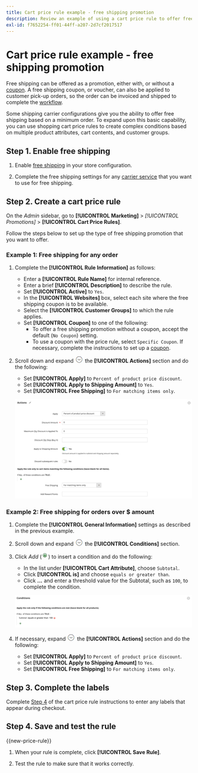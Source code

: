 ```yaml
---
title: Cart price rule example - free shipping promotion
description: Review an example of using a cart price rule to offer free shipping.
exl-id: f7652254-ff01-44ff-a207-2d7cf2017517
---
```

# Cart price rule example - free shipping promotion

Free shipping can be offered as a promotion, either with, or without a [coupon](price-rules-cart-coupon.md). A free shipping coupon, or voucher, can also be applied to customer pick-up orders, so the order can be invoiced and shipped to complete the [workflow](../stores-purchase/order-processing.md#order-workflow-and-processing).

Some shipping carrier configurations give you the ability to offer free shipping based on a minimum order. To expand upon this basic capability, you can use shopping cart price rules to create complex conditions based on multiple product attributes, cart contents, and customer groups.

## Step 1. Enable free shipping

1. Enable [free shipping](../stores-purchase/shipping-free.md) in your store configuration.

1. Complete the free shipping settings for any [carrier service](../stores-purchase/carriers.md) that you want to use for free shipping.

## Step 2. Create a cart price rule

On the _Admin_ sidebar, go to **[!UICONTROL Marketing]** > _[!UICONTROL Promotions]_ > **[!UICONTROL Cart Price Rules]**.

Follow the steps below to set up the type of free shipping promotion that you want to offer.

### Example 1: Free shipping for any order

1. Complete the **[!UICONTROL Rule Information]** as follows:

   - Enter a **[!UICONTROL Rule Name]** for internal reference.
   - Enter a brief **[!UICONTROL Description]** to describe the rule.
   - Set **[!UICONTROL Active]** to `Yes`.
   - In the **[!UICONTROL Websites]** box, select each site where the free shipping coupon is to be available.
   - Select the **[!UICONTROL Customer Groups]** to which the rule applies.
   - Set **[!UICONTROL Coupon]** to one of the following:
      - To offer a free shipping promotion without a coupon, accept the default (`No Coupon`) setting.
      - To use a coupon with the price rule, select `Specific Coupon`. If necessary, complete the instructions to set up a [coupon](price-rules-cart-coupon.md).

1. Scroll down and expand ![Expansion selector](../assets/icon-display-expand.png) the **[!UICONTROL Actions]** section and do the following:

   - Set **[!UICONTROL Apply]** to `Percent of product price discount`.
   - Set **[!UICONTROL Apply to Shipping Amount]** to `Yes`.
   - Set **[!UICONTROL Free Shipping]** to `For matching items only`.

   ![Cart price rule - free shipping actions](./assets/free-shipping-actions.png)<!-- zoom -->

### Example 2: Free shipping for orders over $ amount

1. Complete the **[!UICONTROL General Information]** settings as described in the previous example.

1. Scroll down and expand ![Expansion selector](../assets/icon-display-expand.png) the **[!UICONTROL Conditions]** section.

1. Click _Add_ (![Add icon](../assets/icon-add-green-circle.png)) to insert a condition and do the following:

   - In the list under **[!UICONTROL Cart Attribute]**, choose `Subtotal`.
   - Click **[!UICONTROL is]** and choose `equals or greater than`.
   - Click **...** and enter a threshold value for the Subtotal, such as `100`, to complete the condition.

   ![Cart price rule - condition](./assets/free-shipping-condition1.png)<!-- zoom -->

1. If necessary, expand ![Expansion selector](../assets/icon-display-expand.png) the **[!UICONTROL Actions]** section and do the following:

   - Set **[!UICONTROL Apply]** to `Percent of product price discount`.
   - Set **[!UICONTROL Apply to Shipping Amount]** to `Yes`.
   - Set **[!UICONTROL Free Shipping]** to `For matching items only`.

## Step 3. Complete the labels

Complete [Step 4](price-rules-cart.md) of the cart price rule instructions to enter any labels that appear during checkout.

## Step 4. Save and test the rule

{{new-price-rule}}

1. When your rule is complete, click **[!UICONTROL Save Rule]**.

1. Test the rule to make sure that it works correctly.
